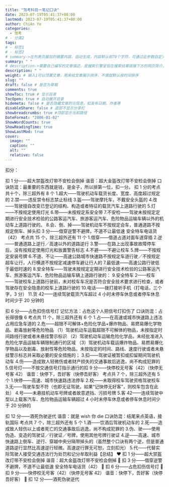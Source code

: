 ```yaml
---
title: "驾考科目一笔记口诀"
date: 2023-07-19T05:41:37+08:00
lastmod: 2023-07-19T05:41:37+08:00
author: ChiAn Ye
categories:
  - 驾考
# - 分类2
tags:
# - 标签1
# - 标签2
# summary->在列表页展现的摘要内容，自动生成，内容默认前70个字符，可通过此参数自定义，一般无需专门设置
summary: " "
# description->需要自己编写的文章描述，是搜索引擎呈现在搜索结果链接下方的网页简介，建议设置
description: " "
weight: # 输入1可以顶置文章，用来给文章展示排序，不填就默认按时间排序
slug: ""
draft: false # 是否为草稿
comments: true
showToc: true # 显示目录
TocOpen: true # 自动展开目录
hidemeta: false # 是否隐藏文章的元信息，如发布日期、作者等
disableShare: false # 底部不显示分享栏
showbreadcrumbs: true #顶部显示当前路径
DateFormat: "2006-01-02"
ShowWordCounts: true
ShowReadingTime: true
ShowLastMod: true
cover:
  image: ""
  caption: ""
  alt: ""
  relative: false
---
```


扣分：

扣 1 分——超大禁盔改灯带不安检会倒掉
谐音：超大金盔改灯带不安检会倒掉
口诀防混：最重要的东西就是钱，是金子，所以排第一位，扣一分。
扣 1 分的考点共十个，除三超外有 8 个 1.超大——驾驶机动车载货长度、宽度、高度超过规定的 2.禁——违反禁令标志禁止标线 3.盔——驾驶摩托车，不戴安全头盔的 4.改——驾驶擅自改变已登记的结构、构造或者特征的载货汽车上道路行驶的 5.灯——不按规定使用灯光 6.带——未按规定系安全带 7.不安检——驾驶未按规定定期进行安全技术检验的公路客运汽车、旅游客运汽车、危险物品运输车辆以外的机动车上道路行驶的。 8.会、倒、掉——驾驶机动车不按规定会车，普通道路不按规定倒车、掉头扣 3 分——借穿逆警不避牌，不道不让最低速
安全特车电话货（42）
考点共 15 个，除三超外还有 11 个 1.借穿——借道占道对面车道穿插 2.逆——普通道路上逆行／高速以外的道路逆行 3.警——在路上出现事故故障停车后，没有按规定使用灯光和放置警告标志 4.不避——不避让校车 5.牌——不按规定安装号牌 6.不道、不让——高速公路城市快速路不按规定车道行驶／不按规定超车让行，人行横道不按规定减速停车避让行人的 7.最低速——高速公路行驶低于最低时速的 8.安全特车——驾驶未按规定定期进行安全技术检验的公路客运汽车、旅游客运汽车、危险物品运输车辆上道路行驶的： 9.安全特车 2——校车——驾驶校车上道路行驶前，未对校车车况是否符合安全技术要求进行检查，或者驾驶存在安全隐患的校车上道路行驶的 10.电话——拨打接听手机（打电话，三个字，3 分） 11.货 42——连续驾驶载货汽车超过 4 小时未停车休息或者停车休息时间少于 20 分钟的

扣 6 分——占危扣伤信号灯
记忆方法：占危这个人把信号灯扣伤了
口诀防混：占长得很像 6
考点共 11 个，除三超外还有 6 个 1.占——在高速或城市快速路上违法占用应急车道的 2.危——超限不可解体+危险化学品+爆炸物品、易燃易爆化学物品、剧毒放射等危险物品
（1）驾驶机动车运载超限不可解体的物品，未按指定时间路线行驶或者未悬挂警示标识
（2）驾驶机动车运输危险化学品，未经批准进入危险化学品运输车辆限制通行的区域
（3）驾驶机动车载运爆炸物品、易燃易爆化学物品以及剧毒、放射性等危险物品，未按指定的时间、路线、速度行驶或者未悬挂警示标志并采取必要的安全措施的； 3.扣——驾驶证被暂扣或扣留期间驾驶机动车 4.伤——造成致人轻微伤或者财产损失的交通事故后逃逸，尚不构成犯罪的 5.信号灯——不按交通信号灯指示通行的扣 9 分——快停校无号客（42）（快停无号客 42）
谐音：快停下，吾好客（快停吾好客）
考点共 7 个，除三超外还有 5 个 1.快停——高速、城市快速路违法停车 2.校——未取得校车驾驶资格驾驶校车 3.无——驾驶车型不符（也即无证驾驶。如果“记快停无好客”，则校车包含在此处） 4.号——未悬挂机动车号牌或者故意遮挡、污损号牌 5.客 42——连续驾驶中型以上载客汽车、危险物品运输车辆超过 4 小时未停车休息或者停车休息时间少于 20 分钟的

扣 12 分——酒死伪驶逆代
谐音：就是 wish 你 die
口诀防混：结尾来点英语，接轨国际
考点共 7 个，除三超外还有 5 个 1.酒——饮酒后驾驶机动车的 2.死——造成致人轻伤以上或者死亡的交通事故后逃逸，尚不构成犯罪的 3.伪、驶——使用伪造、变造的驾驶证／行驶证／号牌，使用其他号牌行驶证 4.逆——高速、城市快速路上倒车、逆行、穿越中央分隔带掉头的（虽然整个口诀有两个逆，但是普通道路逆行显然比高速逆行轻微。高速逆行罪无可恕，立刻扣光） 5.代——代替实际驾驶人接受交通违法行为处罚和记分牟取利益【总结】
❤️ 扣 1 分——超大禁盔改灯带不安检会倒掉
谐音：超大金盔改灯带不安检会倒掉
💛 扣 3 分——借穿逆警不避牌，不道不让最低速
安全特车电话货（42）
💚 扣 6 分——占危扣伤信号灯
💙 扣 9 分——快停校无号客（42）（快停无号客 42）
谐音：快停下，吾好客（快停吾好客）
💜 扣 12 分——酒死伪驶逆代
